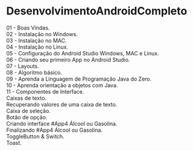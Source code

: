 # DesenvolvimentoAndroidCompleto
01 - Boas Vindas.</br>
02 - Instalação no Windows.</br>
03 - Instalação no MAC.</br>
04 - Instalação no Linux.</br>
05 - Configuração do Android Studio Windows, MAC e Linux.</br>
06 - Criando seu primeiro App no Android Studio.</br>
07 - Layouts.</br>
08 - Algoritmo básico.</br>
09 - Aprenda a Linguagem de Programação Java do Zero.</br>
10 - Aprenda orientação a objetos com Java.</br>
11 - Componentes de Interface.</br>
Caixas de texto.</br>
Recuperando valores de uma caixa de texto.</br>
Caixa de seleção.</br>
Botão de opção.</br>
Criando interface #App4 Álcool ou Gasolina.</br>
Finalizando #App4 Álcool ou Gasolina.</br>
ToggleButton & Switch.</br>
Toast.</br>